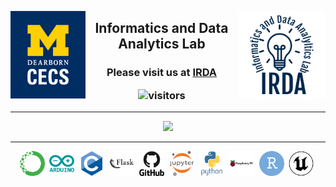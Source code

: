 <p align="center">
<img align="Left" alt="UM-Dearborn" src="https://github.com/irda-lab/irda-lab/blob/main/images/UM_Dearborn.png?raw=true" width="120" height="140">
<img align="Right" alt="IRDA-Lab" src="https://github.com/irda-lab/irda-lab/blob/main/images/IRDA_Blue.png?raw=true" width="140" height="140" /> 
<h2 align="center">Informatics and Data Analytics Lab</h2>

<h3 align="center">Please visit us at <a href="https://irda.club"> IRDA </a>
  <p align="center">
  
  ![visitors](https://visitor-badge.glitch.me/badge?page_id=irda-lab)
  
  </p>
  </h3>
</p>

---

<p align="center">
  <img height="180em" src="https://github-readme-stats.vercel.app/api?username=irda-lab&show_icons=true&hide_border=true&&count_private=true&include_all_commits=true" />
</p>

---
<p align="center">
<img src="https://github.com/devicons/devicon/blob/master/icons/anaconda/anaconda-original.svg" title="Anaconda" alt="Anaconda" width="40" height="40"/>&nbsp;
<img src="https://github.com/devicons/devicon/blob/master/icons/arduino/arduino-original-wordmark.svg" title="Arduino" alt="Arduino" width="40" height="40"/>&nbsp;
<img src="https://github.com/devicons/devicon/blob/master/icons/c/c-original.svg" title="C" alt="C" width="40" height="40"/>&nbsp;
<img src="https://github.com/devicons/devicon/blob/master/icons/flask/flask-original-wordmark.svg" title="Flask" alt="Flask" width="40" height="40"/>&nbsp;
<img src="https://github.com/devicons/devicon/blob/master/icons/github/github-original-wordmark.svg" title="GitHub" alt="GitHub" width="40" height="40"/>&nbsp;
<img src="https://github.com/devicons/devicon/blob/master/icons/jupyter/jupyter-original-wordmark.svg" title="Jupyter" alt="Jupyter" width="40" height="40"/>&nbsp;
<img src="https://github.com/devicons/devicon/blob/master/icons/python/python-original-wordmark.svg" title="Python" alt="Python" width="40" height="40"/>&nbsp;
<img src="https://github.com/devicons/devicon/blob/master/icons/raspberrypi/raspberrypi-original-wordmark.svg" title="RaspberryPi" alt="RaspberryPi" width="40" height="40"/>&nbsp;
<img src="https://github.com/devicons/devicon/blob/master/icons/rstudio/rstudio-original.svg" title="R" alt="R" width="40" height="40"/>&nbsp;
<img src="https://github.com/devicons/devicon/blob/master/icons/unrealengine/unrealengine-original.svg" title="UE" alt="UE" width="40" height="40"/>&nbsp;
</p>
